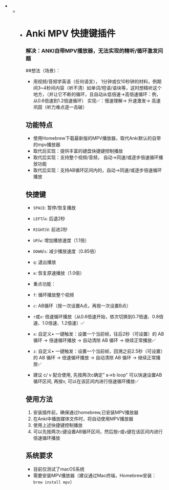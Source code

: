 - - - # Anki MPV 快捷键插件

      ### 解决：ANKI自带MPV播放器，无法实现的精听/循环激发问题

      ##想法（场景）：
      - 用视频/音频学英语（任何语言）， 1分钟或仅10秒钟的材料，例期间3~4秒间内容（听不清）如单词/短语/语块等，这时想精听这个地方，（并让它不断的循环，且自动从低倍速→高倍速循环：例，从0.6倍速到1.2倍速循环） 实现✅：慢速理解→ 升速激发→ 高速巩固（听力难点逐一击破）

      ## 功能特点

      - 使用Homebrew下载最新版的MPV播放器，取代Anki默认的自带的mpv播放器
      - 取代后实现：提供丰富的键盘快捷键控制播放
      - 取代后实现：支持整个视频/音频， 自动→同速/或逐步倍速循环播放功能
      - 取代后实现：支持AB循环区间内的，自动→同速/或逐步倍速循环播放

      ## 快捷键

      - `SPACE`: 暂停/恢复播放
      - `LEFT`/`a`: 后退2秒
      - `RIGHT`/`d`: 前进2秒
      - `UP`/`w`: 增加播放速度（1.1倍）
      - `DOWN`/`s`: 减少播放速度（0.85倍）
      - `q`: 退出播放
      - `e`: 恢复原速播放（1.0倍）

      - 重点功能：
      - `f`: 循环播放整个视频
      - `c`: AB循环（按一次设置A点，再按一次设置B点）
      - `r`或`v`: 倍速循环播放（从0.6倍速开始，依次切换到0.7倍速、0.8倍速、1.0倍速、1.2倍速）✅
      - `x`: 自定义• 一键触发：设置一个当前帧，往后2秒（可设置）的 AB 循环 → 倍速循环播放 → 自动清除 AB 循环 → 继续正常播放✅
      - `z`: 自定义• 一键触发：设置一个当前帧，回溯之前2.5秒（可设置）的 AB 循环 → 倍速循环播放 → 自动清除 AB 循环 → 继续正常播放✅

      -  建议 c/ v 配合使用, 先按两次c确定” a→b loop” 可以快速设置AB循环区间, 再按v, 可以在该区间内进行倍速循环播放✅

      ## 使用方法

      1. 安装插件前，确保通过homebrew,已安装MPV播放器
      2. 在Anki中播放媒体文件时，将自动使用MPV播放器
      3. 使用上述快捷键控制播放
      4. 可以先按两次`c`键设置AB循环区间，然后按`r`或`v`键在该区间内进行倍速循环播放

      ## 系统要求

      - 目前仅测试了macOS系统
      - 需要安装MPV播放器（建议通过Mac终端，Homebrew安装：`brew install mpv`）
